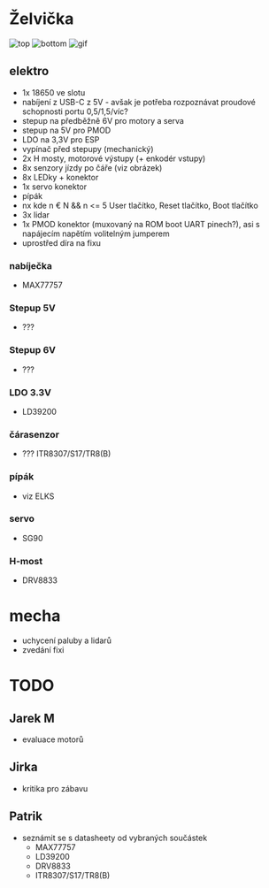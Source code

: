 # Želvička

![top](https://roboticsbrno.github.io/Zelvicka/top.png?)
![bottom](https://roboticsbrno.github.io/Zelvicka/bottom.png?)
![gif](https://roboticsbrno.github.io/Zelvicka/rotating.gif?)



## elektro
* 1x 18650 ve slotu
* nabíjení z USB-C z 5V - avšak je potřeba rozpoznávat proudové schopnosti portu 0,5/1,5/víc?
* stepup na předběžně 6V pro motory a serva
* stepup na 5V pro PMOD
* LDO na 3,3V pro ESP
* vypínač před stepupy (mechanický)
* 2x H mosty, motorové výstupy (+ enkodér vstupy)
* 8x senzory jízdy po čáře (viz obrázek)
* 8x LEDky + konektor
* 1x servo konektor
* pípák
* nx kde n € N && n <= 5 User tlačítko, Reset tlačítko, Boot tlačítko
* 3x lidar
* 1x PMOD konektor (muxovaný na ROM boot UART pinech?), asi s napájecím napětím volitelným jumperem
* uprostřed díra na fixu

### nabíječka
* MAX77757

### Stepup 5V
* ???

### Stepup 6V
* ???

### LDO 3.3V
* LD39200

### čárasenzor
* ??? ITR8307/S17/TR8(B)

### pípák
* viz ELKS

### servo
* SG90

### H-most
* DRV8833

# mecha
* uchycení paluby a lidarů
* zvedání fixi

# TODO

## Jarek M
- evaluace motorů

## Jirka
- kritika pro zábavu

## Patrik
- seznámit se s datasheety od vybraných součástek
    * MAX77757
    * LD39200
    * DRV8833
    * ITR8307/S17/TR8(B)
